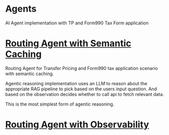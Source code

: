# Agents
AI Agent implementation with TP and Form990 Tax Form application

# [Routing Agent with Semantic Caching](https://github.com/aswinaus/Agents/blob/main/Routing_Agent_with_Semantic_Caching.ipynb)  
Routing Agent for Transfer Pricing and Form990 tax application scenario with semantic caching. 

Agentic reasoning implementation uses an LLM to reason about the appropriate RAG pipeline to pick based on the users input question. And based on the observation decides whether to call api to fetch relevant data.

This is the most simplest form of agentic reasoning.

# [Routing Agent with Observability](https://github.com/aswinaus/Agents/blob/main/Routing_Agent_Observability.ipynb)

